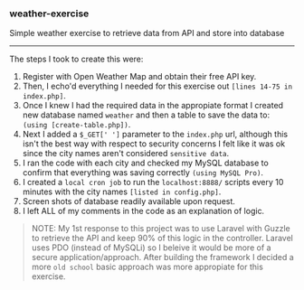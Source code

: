 ### weather-exercise
Simple weather exercise to retrieve data from API and store into database
___
The steps I took to create this were:
1. Register with Open Weather Map and obtain their free API key.
2. Then, I echo'd everything I needed for this exercise out `[lines 14-75 in index.php]`.
3. Once I knew I had the required data in the appropiate format I created new database named `weather` and then a table to save the data to: `(using [create-table.php])`.
4. Next I added a `$_GET[' ']` parameter to the `index.php` url, although this isn't the best way with respect to security concerns I felt like it was ok since the city names aren't considered `sensitive data`.
5. I ran the code with each city and checked my MySQL database to confirm that everything was saving correctly `(using MySQL Pro)`.
6. I created a `local cron job` to run the `localhost:8888/` scripts every 10 minutes with the city names `[listed in config.php]`.
7. Screen shots of database readily available upon request.
8. I left ALL of my comments in the code as an explanation of logic.

>NOTE: My 1st response to this project was to use Laravel with Guzzle to retrieve the API and keep 90% of this logic in the controller. Laravel uses PDO (instead of MySQLi) so I beleive it would be more of a secure application/approach. After building the framework I decided a more `old school` basic approach was more appropiate for this exercise.

